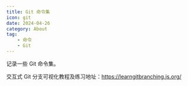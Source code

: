 ```yaml
---
title: Git 命令集
icon: git
date: 2024-04-26
category: About
tag:
    - 命令
    - Git
---
```


记录一些 Git 命令集。

交互式 Git 分支可视化教程及练习地址：<https://learngitbranching.js.org/>

<!-- more -->

<AutoCatalog />
